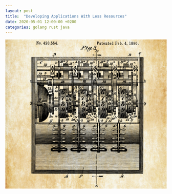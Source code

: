 ```yaml
---
layout: post
title:  "Developing Applications With Less Resources"
date: 2020-05-01 12:00:00 +0200
categories: golang rust java
---
```


![](/images/posts/dealing-with-money.png)



<!-- more -->
